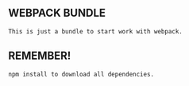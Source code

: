 ## WEBPACK BUNDLE

```
This is just a bundle to start work with webpack.
```

## REMEMBER!

```
npm install to download all dependencies.
```
